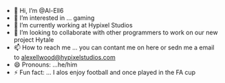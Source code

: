 - 👋 Hi, I’m @Al-Ell6
- 👀 I’m interested in ... gaming
- 🌱 I’m currently working at Hypixel Studios 
- 💞️ I’m looking to collaborate with other programmers to work on our new project Hytale 
- 📫 How to reach me ... you can contant me on here or sedn me a email to alexellwood@hypixelstudios.com
- 😄 Pronouns: ...he/him
- ⚡ Fun fact: ... I alos enjoy football and once played in the FA cup

<!---
Al-Ell6/Al-Ell6 is a ✨ special ✨ repository because its `README.md` (this file) appears on your GitHub profile.
You can click the Preview link to take a look at your changes.
--->
